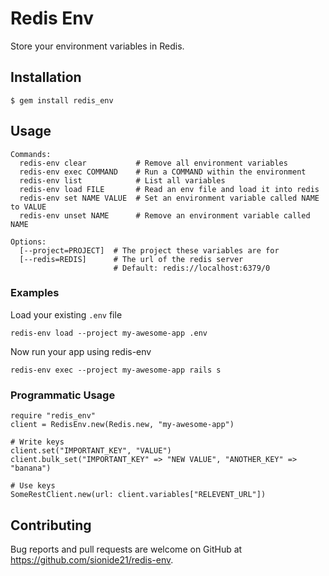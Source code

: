 # Redis Env

Store your environment variables in Redis.

## Installation

    $ gem install redis_env

## Usage

```
Commands:
  redis-env clear           # Remove all environment variables
  redis-env exec COMMAND    # Run a COMMAND within the environment
  redis-env list            # List all variables
  redis-env load FILE       # Read an env file and load it into redis
  redis-env set NAME VALUE  # Set an environment variable called NAME to VALUE
  redis-env unset NAME      # Remove an environment variable called NAME

Options:
  [--project=PROJECT]  # The project these variables are for
  [--redis=REDIS]      # The url of the redis server
                       # Default: redis://localhost:6379/0
```

### Examples

Load your existing `.env` file

```
redis-env load --project my-awesome-app .env
```

Now run your app using redis-env

```
redis-env exec --project my-awesome-app rails s
```

### Programmatic Usage

```
require "redis_env"
client = RedisEnv.new(Redis.new, "my-awesome-app")

# Write keys
client.set("IMPORTANT_KEY", "VALUE")
client.bulk_set("IMPORTANT_KEY" => "NEW VALUE", "ANOTHER_KEY" => "banana")

# Use keys
SomeRestClient.new(url: client.variables["RELEVENT_URL"])
```

## Contributing

Bug reports and pull requests are welcome on GitHub at https://github.com/sionide21/redis-env.
